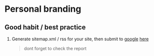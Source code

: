 # Personal branding

## Good habit / best practice
1. Generate sitemap.xml / rss for your site, then submit to [google](https://support.google.com/webmasters/answer/7451001?visit_id=637554827251653110-3646049358&rd=1) [here](https://search.google.com/search-console/sitemaps?utm_medium=referral&utm_campaign=7451001)
   > dont forget to check the report
